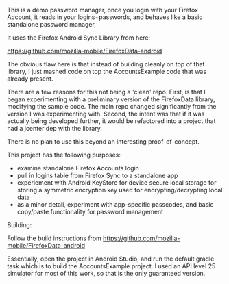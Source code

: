 This is a demo password manager, once you login with your Firefox Account, it reads in your logins+passwords, and behaves like a basic standalone password manager,

It uses the Firefox Android Sync Library from here:

https://github.com/mozilla-mobile/FirefoxData-android

The obvious flaw here is that instead of building cleanly on top of that library, I just mashed code on top the AccountsExample code that was already present.

There are a few reasons for this not being a 'clean' repo.
First, is that I began experimenting with a preliminary version of the FirefoxData library, modifying the sample code. 
The main repo changed significantly from the version I was experimenting with.
Second, the intent was that if it was actually being developed further, it would be refactored into a project that had a jcenter dep 
with the library.

There is no plan to use this beyond an interesting proof-of-concept.

This project has the following purposes:
- examine standalone Firefox Accounts login
- pull in logins table from Firefox Sync to a standalone app
- experiement with Android KeyStore for device secure local storage for storing a symmetric encryption key
used for encrypting/decrypting local data
- as a minor detail, experiment with app-specific passcodes, and basic copy/paste functionality for password management

Building:

Follow the build instructions from 
https://github.com/mozilla-mobile/FirefoxData-android

Essentially, open the project in Android Studio, and run the default gradle task which is to build the AccountsExample project.
I used an API level 25 simulator for most of this work, so that is the only guaranteed version.
